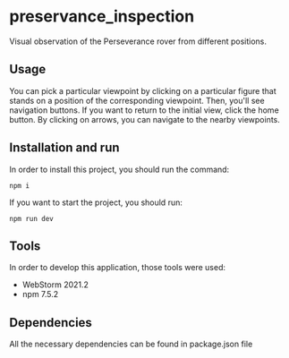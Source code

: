 # preservance_inspection
Visual observation of the Perseverance rover from different positions.

## Usage
You can pick a particular viewpoint by clicking on a particular figure that stands on a position of the corresponding viewpoint.
Then, you'll see navigation buttons. If you want to return to the initial view, click the home button. 
By clicking on arrows, you can navigate to the nearby viewpoints.

## Installation and run
In order to install this project, you should run the command:

`npm i`

If you want to start the project, you should run:

`npm run dev`

## Tools 
In order to develop this application, those tools were used:
* WebStorm 2021.2
* npm 7.5.2

## Dependencies
All the necessary dependencies can be found in package.json file